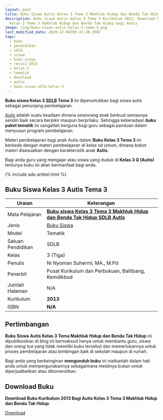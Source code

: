 ```yaml
---
layout: post
title: Buku Siswa Autis Kelas 3 Tema 3 Makhluk Hidup dan Benda Tak Hidup
description: Buku Siswa Autis Kelas 3 Tema 3 Kurikulum 2013, Download buku
  Kelas 3 Tema 3 Makhluk Hidup dan Benda Tak Hidup bagi Autis
image: /img/buku-siswa-autis-kelas-3-tema-3.png
last_modified_date: 2020-12-04T03:47:20.398Z
tags:
  - buku
  - pendidikan
  - sdlb
  - siswa
  - buku-siswa
  - revisi-2015
  - kelas-3
  - tematik
  - download
  - autis
  - buku-siswa-sdlb-kelas-3
---
```


**Buku siswa Kelas 3 <abbr title="Sekolah Dasar Luar Biasa">SDLB</abbr> Tema 3** ini diperuntukkan bagi siswa autis sebagai penunjang pembelajaran.

[Autis](/teori/apa-itu-autisme) adalah suatu keadaan dimana seseorang anak berbuat semaunya sendiri baik secara berpikir maupun berprilaku. Sehingga keberadaan **buku paket tematik** ini sangatlah berguna bagi guru sebagai panduan dalam menyusun program pembelajaran.

Materi pembelajaran bagi anak Autis dalam **Buku Kelas 3 Tema 3** ini berbeda dengan materi pembelajaran di kelas sd umum, dimana bobot materi disesuaikan dengan karakteristik anak **Autis**.

Bagi anda guru yang mengajar atau siswa yang duduk di **Kelas 3 Q (Autis)** tentunya buku ini akan bermanfaat bagi anda.

{% include ads-artikel.html %}

## Buku Siswa Kelas 3 Autis Tema 3 

|Uraian|Keterangan|
| --- | --- |
|Mata Pelajaran|<a href="/bse/buku-siswa-autis-kelas-3-tema-3" title="Buku siswa Kelas 3 Tema 3 Makhluk Hidup dan Benda Tak Hidup SDLB Autis"><strong>Buku siswa Kelas 3 Tema 3 Makhluk Hidup dan Benda Tak Hidup SDLB Autis</strong></a> |
|Jenis|<a href="/bse" title="Buku Siswa" target="_blank">Buku Siswa</a>|
|Model|Tematik|
|Satuan Pendidikan|SDLB|
|Kelas|3 (Tiga)|
|Penulis|Ni Nyoman Suhermi, MA., M.Pd|
|Penerbit|Pusat Kurikulum dan Perbukuan, Balitbang, Kemdikbud|
|Jumlah Halaman|N/A|
|Kurikulum|<strong>2013</strong>|
|ISBN|<strong>N/A</strong>|

## Pertimbangan
**Buku Siswa Autis Kelas 3 Tema Makhluk Hidup dan Benda Tak Hidup** ini dipublikasikan di blog ini bermaksud hanya untuk membantu _guru_, _siswa_ dan _orang tua_ yang tidak memiliki buku tersebut dan memerlukannya untuk proses pembelajaran atau bimbingan baik di sekolah maupun di rumah.

Bagi anda yang berkeinginan <b>mengunduh buku</b> ini niatkanlah dalam hati anda untuk mempergunakannya sebagaimana mestinya bukan untuk diperjualbelikan atau dikomersilkan.
  
## Download Buku
**Download Buku Kurikulum 2013 Bagi Autis Kelas 3 Tema 3 Makhluk Hidup dan Benda Tak Hidup**:
<p class="center"><a class="button download" href="https://docs.google.com/uc?export=download&id=16sIbg-jLzsDPBe0-IP-EptMPEBUzPnOv" rel="nofollow" target="_blank" title="Download Buku Siswa Autis Kelas 3 Tema Makhluk Hidup dan Benda Tak Hidup">Download</a></p>
